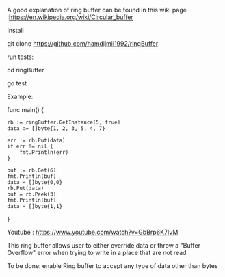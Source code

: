 
A good explanation of ring buffer can be found in this wiki page :https://en.wikipedia.org/wiki/Circular_buffer

Install

git clone https://github.com/hamdijmii1992/ringBuffer

run tests:

cd ringBuffer

go test

Example:

func main() {
		
	rb := ringBuffer.GetInstance(5, true)
	data := []byte{1, 2, 3, 5, 4, 7}

	err := rb.Put(data)
	if err != nil {
		fmt.Println(err)
	}
	
	buf := rb.Get(6)
	fmt.Println(buf)
	data = []byte{0,0}
	rb.Put(data)
	buf = rb.Peek(3)
	fmt.Println(buf)
	data = []byte{1,1}
}

Youtube : https://www.youtube.com/watch?v=GbBrp6K7IvM

This ring buffer allows user to either override data or throw a "Buffer Overflow" error when trying to write in a place that are 
not read

To be done: enable Ring buffer to accept any type of data other than bytes
